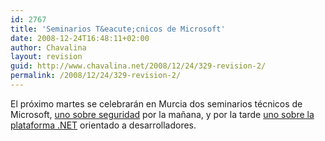 ```yaml
---
id: 2767
title: 'Seminarios T&eacute;cnicos de Microsoft'
date: 2008-12-24T16:48:11+02:00
author: Chavalina
layout: revision
guid: http://www.chavalina.net/2008/12/24/329-revision-2/
permalink: /2008/12/24/329-revision-2/
---
```

El pr&oacute;ximo martes se celebrar&aacute;n en Murcia dos seminarios t&eacute;cnicos de Microsoft, <a href="http://www.microsoft.com/spain/technet/jornadas/gira/default.asp#jornadas" target="_blank">uno sobre seguridad</a> por la ma&ntilde;ana, y por la tarde <a href="http://msevents-eu.microsoft.com/cui/EventDetail.aspx?culture=es-ES&#038;EventID=118754225&#038;EventCategory=1" target="_blank">uno sobre la plataforma .NET</a> orientado a desarrolladores.